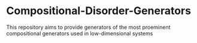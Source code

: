 # Compositional-Disorder-Generators
This repository aims to provide generators of the most proeminent compositional generators used in low-dimensional systems
